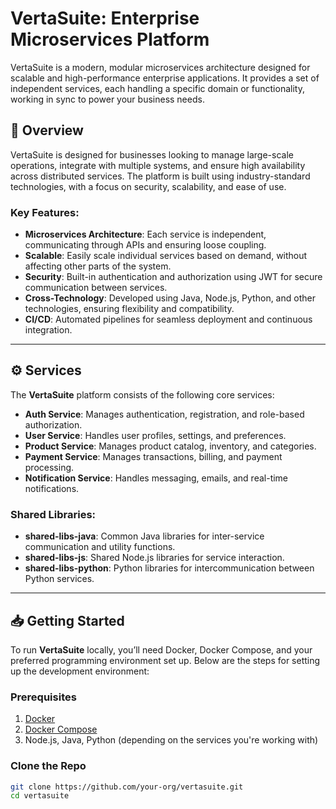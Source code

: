 # VertaSuite: Enterprise Microservices Platform

VertaSuite is a modern, modular microservices architecture designed for scalable and high-performance enterprise applications. It provides a set of independent services, each handling a specific domain or functionality, working in sync to power your business needs.

## 🚀 Overview

VertaSuite is designed for businesses looking to manage large-scale operations, integrate with multiple systems, and ensure high availability across distributed services. The platform is built using industry-standard technologies, with a focus on security, scalability, and ease of use.

### Key Features:
- **Microservices Architecture**: Each service is independent, communicating through APIs and ensuring loose coupling.
- **Scalable**: Easily scale individual services based on demand, without affecting other parts of the system.
- **Security**: Built-in authentication and authorization using JWT for secure communication between services.
- **Cross-Technology**: Developed using Java, Node.js, Python, and other technologies, ensuring flexibility and compatibility.
- **CI/CD**: Automated pipelines for seamless deployment and continuous integration.

---

## ⚙️ Services

The **VertaSuite** platform consists of the following core services:

- **Auth Service**: Manages authentication, registration, and role-based authorization.
- **User Service**: Handles user profiles, settings, and preferences.
- **Product Service**: Manages product catalog, inventory, and categories.
- **Payment Service**: Manages transactions, billing, and payment processing.
- **Notification Service**: Handles messaging, emails, and real-time notifications.

### Shared Libraries:
- **shared-libs-java**: Common Java libraries for inter-service communication and utility functions.
- **shared-libs-js**: Shared Node.js libraries for service interaction.
- **shared-libs-python**: Python libraries for intercommunication between Python services.

---

## 📥 Getting Started

To run **VertaSuite** locally, you’ll need Docker, Docker Compose, and your preferred programming environment set up. Below are the steps for setting up the development environment:

### Prerequisites

1. [Docker](https://www.docker.com/get-started)
2. [Docker Compose](https://docs.docker.com/compose/install/)
3. Node.js, Java, Python (depending on the services you're working with)

### Clone the Repo

```bash
git clone https://github.com/your-org/vertasuite.git
cd vertasuite
